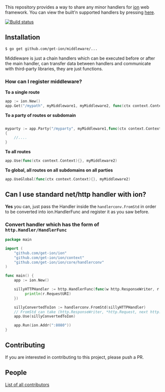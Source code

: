 This repository provides a way to share any minor handlers for [ion](https://github.com/get-ion/ion) web framework. You can view the built'n supported handlers by pressing [here](https://github.com/get-ion/ion/tree/master/middleware).

[![Build status](https://api.travis-ci.org/get-ion/middleware.svg?branch=master&style=flat-square)](https://travis-ci.org/get-ion/middleware)

## Installation

```sh
$ go get github.com/get-ion/middleware/...
```

Middleware is just a chain handlers which can be executed before or after the main handler, can transfer data between handlers and communicate with third-party libraries, they are just functions.

### How can I register middleware?


**To a single route**
```go
app := ion.New()
app.Get("/mypath", myMiddleware1, myMiddleware2, func(ctx context.Context){}, func(ctx context.Context){}, myMiddleware5,myMainHandlerLast)
```

**To a party of routes or subdomain**
```go

myparty := app.Party("/myparty", myMiddleware1,func(ctx context.Context){},myMiddleware3)
{
	//....
}

```

**To all routes**
```go
app.Use(func(ctx context.Context){}, myMiddleware2)
```

**To global, all routes on all subdomains on all parties**
```go
app.UseGlobal(func(ctx context.Context){}, myMiddleware2)
```


## Can I use standard net/http handler with ion?

**Yes** you can, just pass the Handler inside the `handlerconv.FromStd` in order to be converted into ion.HandlerFunc and register it as you saw before.

### Convert handler which has the form of `http.Handler/HandlerFunc`

```go
package main

import (
	"github.com/get-ion/ion"
	"github.com/get-ion/ion/context"
	"github.com/get-ion/ion/core/handlerconv"
)

func main() {
	app := ion.New()

	sillyHTTPHandler := http.HandlerFunc(func(w http.ResponseWriter, r *http.Request){
	     println(r.RequestURI)
	})

	sillyConvertedToIon := handlerconv.FromStd(sillyHTTPHandler)
	// FromStd can take (http.ResponseWriter, *http.Request, next http.Handler) too!
	app.Use(sillyConvertedToIon)

	app.Run(ion.Addr(":8080"))
}

```

## Contributing

If you are interested in contributing to this project, please push a PR.

## People

[List of all contributors](https://github.com/get-ion/middleware/graphs/contributors)
